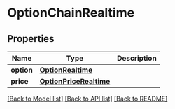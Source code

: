 # OptionChainRealtime

[//]: # (CLASS:IntrinioSDK::OptionChainRealtime)

[//]: # (KIND:object)

## Properties

[//]: # (START_DEFINITION)

Name | Type | Description
------------ | ------------- | -------------
**option** | [**OptionRealtime**](OptionRealtime.md) |  &nbsp;
**price** | [**OptionPriceRealtime**](OptionPriceRealtime.md) |  &nbsp;

[//]: # (END_DEFINITION)


[//]: # (CONTAINED_CLASS:IntrinioSDK::OptionRealtime)


[//]: # (CONTAINED_CLASS:IntrinioSDK::OptionPriceRealtime)


[[Back to Model list]](../README.md#documentation-for-models) [[Back to API list]](../README.md#documentation-for-api-endpoints) [[Back to README]](../README.md)


